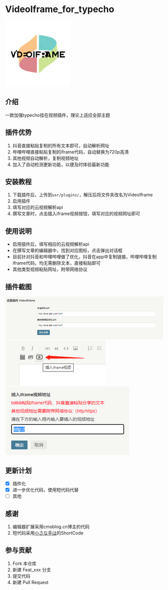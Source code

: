 # VideoIframe_for_typecho

![](https://github.com/isSuperman/VideoIframe_for_typecho/raw/main/assets/logo.jpg)

## 介绍
一款加强typecho挂在视频插件，理论上适应全部主题

## 插件优势

 1. 抖音直接粘贴复制的所有文本即可，自动解析网址
 2. 哔哩哔哩直接粘贴复制的iframe代码，自动替换为720p高清
 3. 其他视频自动解析，复制视频地址
 4. 加入了自动检测更新功能，以便及时体验最新功能


## 安装教程
 1. 下载插件后，上传到`usr/plugins/`，解压后将文件夹改名为VideoIframe
 2. 启用插件
 3. 填写对应的云视频解析api
 4. 撰写文章时，点击插入iframe视频按钮，填写对应的视频网址即可

## 使用说明
- 启用插件后，填写相应的云视频解析api
- 在撰写文章的编辑器中，找到对应图标，点击弹出对话框
- 目前针对抖音和哔哩哔哩做了优化，抖音在app中复制链接，哔哩哔哩复制iframe代码，均无需删除文本，直接粘贴即可
- 其他类型视频粘贴网址，附带网络协议

## 插件截图
![设置界面](https://github.com/isSuperman/VideoIframe_for_typecho/raw/main/assets/iframesetting.png)
![插入按钮](https://github.com/isSuperman/VideoIframe_for_typecho/raw/main/assets/iframebtn.png)
![使用界面](https://github.com/isSuperman/VideoIframe_for_typecho/raw/main/assets/iframepanel.png)

## 更新计划
- [x] 插件化
- [x] 进一步优化代码，使用短代码代替
- [ ] 其他

## 感谢
1. 编辑器扩展采用cmsblog.cn博主的代码
2. 短代码采用[小さな手は](https://www.littlehands.site/)的ShortCode

## 参与贡献

1.  Fork 本仓库
2.  新建 Feat_xxx 分支
3.  提交代码
4.  新建 Pull Request